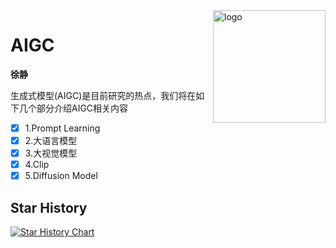 <img src="docs/_media/icon.svg" align="right" alt="logo" height="180" width="180" />

# AIGC

**徐静**

生成式模型(AIGC)是目前研究的热点，我们将在如下几个部分介绍AIGC相关内容

- [x] 1.Prompt Learning
- [x] 2.大语言模型
- [x] 3.大视觉模型
- [x] 4.Clip
- [x] 5.Diffusion Model

## Star History
[![Star History Chart](https://api.star-history.com/svg?repos=DataXujing/AIGC-paper&type=Date)](https://star-history.com/#DataXujing/AIGC-paper&Date)







